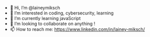 - 👋 Hi, I’m @laineymiksch
- 👀 I’m interested in coding, cybersecurity, learning
- 🌱 I’m currently learning javaScript
- 💞️ I’m looking to collaborate on anything !
- 📫 How to reach me: https://www.linkedin.com/in/lainey-miksch/

<!---
laineymiksch/laineymiksch is a ✨ special ✨ repository because its `README.md` (this file) appears on your GitHub profile.
You can click the Preview link to take a look at your changes.
--->
